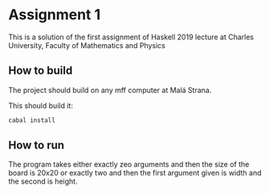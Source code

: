 # Assignment 1

This is a solution of the first assignment of Haskell 2019 lecture at Charles University, Faculty of Mathematics and Physics

## How to build

The project should build on any mff computer at Malá Strana.

This should build it:

```bash
cabal install
```

## How to run

The program takes either exactly zeo arguments and then the size of the board is 20x20 or exactly two and then the first argument given is width and the second is height.
